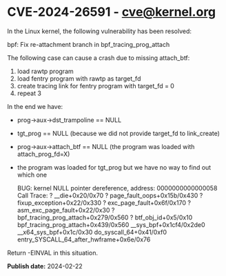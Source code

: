 # CVE-2024-26591 - cve@kernel.org

In the Linux kernel, the following vulnerability has been resolved:

bpf: Fix re-attachment branch in bpf_tracing_prog_attach

The following case can cause a crash due to missing attach_btf:

1) load rawtp program
2) load fentry program with rawtp as target_fd
3) create tracing link for fentry program with target_fd = 0
4) repeat 3

In the end we have:

- prog->aux->dst_trampoline == NULL
- tgt_prog == NULL (because we did not provide target_fd to link_create)
- prog->aux->attach_btf == NULL (the program was loaded with attach_prog_fd=X)
- the program was loaded for tgt_prog but we have no way to find out which one

    BUG: kernel NULL pointer dereference, address: 0000000000000058
    Call Trace:
     <TASK>
     ? __die+0x20/0x70
     ? page_fault_oops+0x15b/0x430
     ? fixup_exception+0x22/0x330
     ? exc_page_fault+0x6f/0x170
     ? asm_exc_page_fault+0x22/0x30
     ? bpf_tracing_prog_attach+0x279/0x560
     ? btf_obj_id+0x5/0x10
     bpf_tracing_prog_attach+0x439/0x560
     __sys_bpf+0x1cf4/0x2de0
     __x64_sys_bpf+0x1c/0x30
     do_syscall_64+0x41/0xf0
     entry_SYSCALL_64_after_hwframe+0x6e/0x76

Return -EINVAL in this situation.

**Publish date:** 2024-02-22
